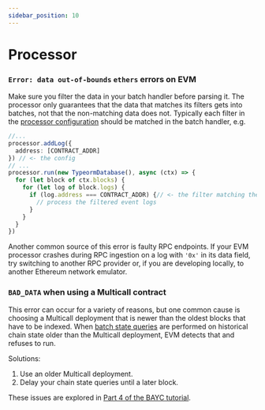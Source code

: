```yaml
---
sidebar_position: 10
---
```


# Processor

### `Error: data out-of-bounds` `ethers` errors on EVM

Make sure you filter the data in your batch handler before parsing it. The processor only guarantees that the data that matches its filters gets into batches, not that the non-matching data does not. Typically each filter in the [processor configuration](/sdk/reference/processors/evm-batch) should be matched in the batch handler, e.g.
```ts
//...
processor.addLog({
  address: [CONTRACT_ADDR]
}) // <- the config
// ...
processor.run(new TypeormDatabase(), async (ctx) => {
  for (let block of ctx.blocks) {
    for (let log of block.logs) {
      if (log.address === CONTRACT_ADDR) {// <- the filter matching the config
        // process the filtered event logs
      }
    }
  }
})
```

Another common source of this error is faulty RPC endpoints. If your EVM processor crashes during RPC ingestion on a log with `'0x'` in its data field, try switching to another RPC provider or, if you are developing locally, to another Ethereum network emulator.

### `BAD_DATA` when using a Multicall contract

This error can occur for a variety of reasons, but one common cause is choosing a Multicall deployment that is newer than the oldest blocks that have to be indexed. When [batch state queries](/sdk/reference/typegen/state-queries/#batch-state-queries) are performed on historical chain state older than the Multicall deployment, EVM detects that and refuses to run.

Solutions:
1. Use an older Multicall deployment.
2. Delay your chain state queries until a later block.

These issues are explored in [Part 4 of the BAYC tutorial](/sdk/tutorials/bayc/step-four-optimizations).
